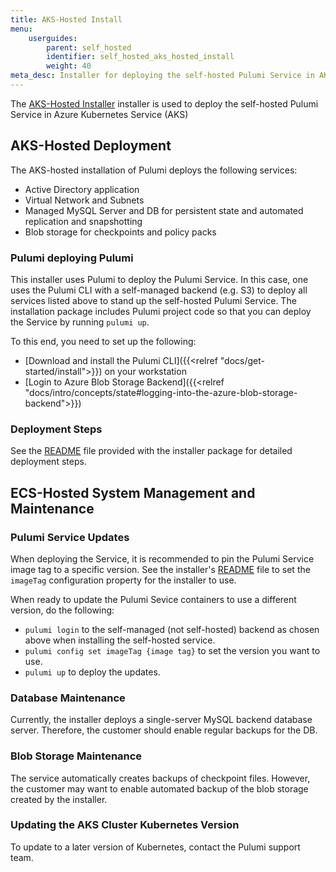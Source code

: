 ```yaml
---
title: AKS-Hosted Install
menu:
    userguides:
        parent: self_hosted
        identifier: self_hosted_aks_hosted_install
        weight: 40
meta_desc: Installer for deploying the self-hosted Pulumi Service in AKS.
---
```


The [AKS-Hosted Installer](https://github.com/pulumi/pulumi-self-hosted-installers/tree/master/aks-hosted) installer is used to deploy the self-hosted Pulumi Service in Azure Kubernetes Service (AKS)

## AKS-Hosted Deployment

The AKS-hosted installation of Pulumi deploys the following services:

* Active Directory application
* Virtual Network and Subnets
* Managed MySQL Server and DB for persistent state and automated replication and snapshotting
* Blob storage for checkpoints and policy packs

### Pulumi deploying Pulumi

This installer uses Pulumi to deploy the Pulumi Service. In this case, one uses the Pulumi CLI with a self-managed backend (e.g. S3) to deploy all services listed above to stand up the self-hosted Pulumi Service. The installation package includes Pulumi project code so that you can deploy the Service by running `pulumi up`.

To this end, you need to set up the following:

* [Download and install the Pulumi CLI]({{<relref "docs/get-started/install">}}) on your workstation
* [Login to Azure Blob Storage Backend]({{<relref "docs/intro/concepts/state#logging-into-the-azure-blob-storage-backend">}})

### Deployment Steps

See the [README](https://github.com/pulumi/pulumi-self-hosted-installers/tree/master/aks-hosted/README.md) file provided with the installer package for detailed deployment steps.

## ECS-Hosted System Management and Maintenance

### Pulumi Service Updates

When deploying the Service, it is recommended to pin the Pulumi Service image tag to a specific version. See the installer's [README](https://github.com/pulumi/pulumi-self-hosted-installers/aks-hosted/README.md) file to set the `imageTag` configuration property for the installer to use.

When ready to update the Pulumi Sevice containers to use a different version, do the following:

* `pulumi login` to the self-managed (not self-hosted) backend as chosen above when installing the self-hosted service.
* `pulumi config set imageTag {image tag}` to set the version you want to use.
* `pulumi up` to deploy the updates.

### Database Maintenance

Currently, the installer deploys a single-server MySQL backend database server. Therefore, the customer should enable regular backups for the DB.

### Blob Storage Maintenance

The service automatically creates backups of checkpoint files. However, the customer may want to enable automated backup of the blob storage created by the installer.

### Updating the AKS Cluster Kubernetes Version

To update to a later version of Kubernetes, contact the Pulumi support team.
